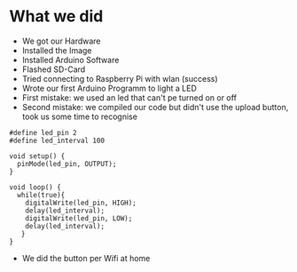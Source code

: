 

# What we did
+ We got our Hardware
+ Installed the Image
+ Installed Arduino Software
+ Flashed SD-Card
+ Tried connecting to Raspberry Pi with wlan (success)
+ Wrote our first Arduino Programm to light a LED
+ First mistake: we used an led that can't pe turned on or off
+ Second mistake: we compiled our code but didn't use the upload button, took us some time to recognise
````
#define led_pin 2
#define led_interval 100

void setup() {
  pinMode(led_pin, OUTPUT);
}

void loop() {
  while(true){
    digitalWrite(led_pin, HIGH);
    delay(led_interval);
    digitalWrite(led_pin, LOW);
    delay(led_interval);
   }
}
````
+ We did the button per Wifi at home

